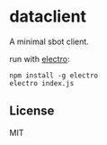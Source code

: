 # dataclient

A minimal sbot client.

run with [electro](https://www.npmjs.com/package/electro):

```
npm install -g electro
electro index.js
```

## License

MIT

